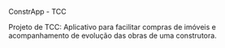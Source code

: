 ConstrApp - TCC

Projeto de TCC: Aplicativo para facilitar compras de imóveis e acompanhamento de evolução das obras de uma construtora.
